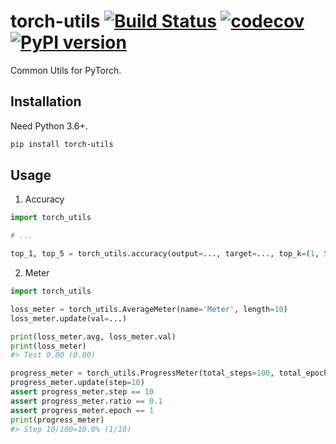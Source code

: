 # torch-utils [![Build Status](https://travis-ci.com/FebruaryBreeze/torch-utils.svg?branch=master)](https://travis-ci.com/FebruaryBreeze/torch-utils) [![codecov](https://codecov.io/gh/FebruaryBreeze/torch-utils/branch/master/graph/badge.svg)](https://codecov.io/gh/FebruaryBreeze/torch-utils) [![PyPI version](https://badge.fury.io/py/torch-utils.svg)](https://pypi.org/project/torch-utils/)

Common Utils for PyTorch.

## Installation

Need Python 3.6+.

```bash
pip install torch-utils
```

## Usage

1. Accuracy

```python
import torch_utils

# ...

top_1, top_5 = torch_utils.accuracy(output=..., target=..., top_k=(1, 5))
```

2. Meter

```python
import torch_utils

loss_meter = torch_utils.AverageMeter(name='Meter', length=10)
loss_meter.update(val=...)

print(loss_meter.avg, loss_meter.val)
print(loss_meter)
#> Test 0.00 (0.00)

progress_meter = torch_utils.ProgressMeter(total_steps=100, total_epochs=10)
progress_meter.update(step=10)
assert progress_meter.step == 10
assert progress_meter.ratio == 0.1
assert progress_meter.epoch == 1
print(progress_meter)
#> Step 10/100=10.0% (1/10)
```
